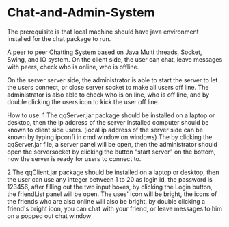 # Chat-and-Admin-System

The prerequisite is that local machine should have java environment installed for the chat package to run.

A peer to peer Chatting System based on Java Multi threads, Socket, Swing, and IO system.
On the client side, the user can chat, leave messages with peers, check who is online, who 
is offline.


On the server server side, the administrator is able to start the server to let the users 
connect, or close server socket to make all users off line. The administrator is
also able to check who is on line, who is off line, and by double clicking the users icon to kick the user off line.




How to use:
1 The qqServer.jar package should be installed on a laptop or desktop, then the ip address of the server installed computer should be known to client side users.
(local ip address of the server side can be known by typing ipconfi in cmd window on windows)
The by clicking the qqServer.jar file, a server panel will be open,
then the administrator should open the serversocket by clicking the button "start server"
on the bottom, now the server is ready for users to connect to.

2 The qqClient.jar package should be installed on a laptop or desktop, then the user can use any integer between 1 to 20 as login id,
the password is 123456, 
after filling out the two input boxes, by clicking the Login button, the friendList panel will be open. 
The uses' icon will be bright, the icons of the friends who are also online will also be bright, by double clicking a friend's bright icon, you can chat with your friend, or leave messages to him on a popped out chat window 
